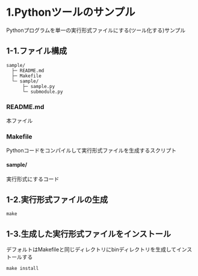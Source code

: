 # 1.Pythonツールのサンプル

Pythonプログラムを単一の実行形式ファイルにする(ツール化する)サンプル

## 1-1.ファイル構成

	sample/
	  ├─ README.md
	  ├─ Makefile
	  └─ sample/
	      ├─ sample.py
	      └─ submodule.py

### README.md

本ファイル

### Makefile

Pythonコードをコンパイルして実行形式ファイルを生成するスクリプト

#### sample/

実行形式にするコード

## 1-2.実行形式ファイルの生成

	make

## 1-3.生成した実行形式ファイルをインストール

デフォルトはMakefileと同じディレクトリにbinディレクトリを生成してインストールする

	make install


